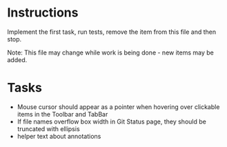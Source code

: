 # Instructions

Implement the first task, run tests, remove the item from this file and then stop.

Note: This file may change while work is being done - new items may be added.

# Tasks

- Mouse cursor should appear as a pointer when hovering over clickable items in the Toolbar and TabBar
- If file names overflow box width in Git Status page, they should be truncated with ellipsis
- helper text about annotations
